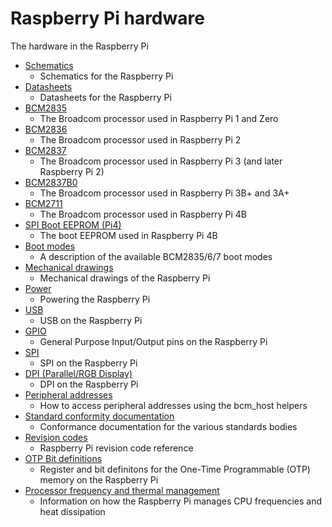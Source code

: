 # Raspberry Pi hardware

The hardware in the Raspberry Pi

- [Schematics](schematics/README.md)
    - Schematics for the Raspberry Pi
- [Datasheets](datasheets.md)
    - Datasheets for the Raspberry Pi
- [BCM2835](bcm2835/README.md)
    - The Broadcom processor used in Raspberry Pi 1 and Zero
- [BCM2836](bcm2836/README.md)
    - The Broadcom processor used in Raspberry Pi 2
- [BCM2837](bcm2837/README.md)
    - The Broadcom processor used in Raspberry Pi 3 (and later Raspberry Pi 2)
- [BCM2837B0](bcm2837b0/README.md)
    - The Broadcom processor used in Raspberry Pi 3B+ and 3A+
- [BCM2711](bcm2711/README.md)
    - The Broadcom processor used in Raspberry Pi 4B
- [SPI Boot EEPROM (Pi4)](booteeprom.md)
    - The boot EEPROM used in Raspberry Pi 4B
- [Boot modes](bootmodes/README.md)
    - A description of the available BCM2835/6/7 boot modes
- [Mechanical drawings](mechanical/README.md)
    - Mechanical drawings of the Raspberry Pi
- [Power](power/README.md)
    - Powering the Raspberry Pi
- [USB](usb/README.md)
    - USB on the Raspberry Pi
- [GPIO](gpio/README.md)
    - General Purpose Input/Output pins on the Raspberry Pi
- [SPI](spi/README.md)
    - SPI on the Raspberry Pi
- [DPI (Parallel/RGB Display)](dpi/README.md)
    - DPI on the Raspberry Pi
- [Peripheral addresses](peripheral_addresses.md)
    - How to access peripheral addresses using the bcm_host helpers
- [Standard conformity documentation](conformity.md)
    - Conformance documentation for the various standards bodies
- [Revision codes](revision-codes/README.md)
    - Raspberry Pi revision code reference
- [OTP Bit definitions](otpbits.md)
    - Register and bit definitons for the One-Time Programmable (OTP) memory on the Raspberry Pi
- [Processor frequency and thermal management](frequency-management.md)
    - Information on how the Raspberry Pi manages CPU frequencies and heat dissipation
